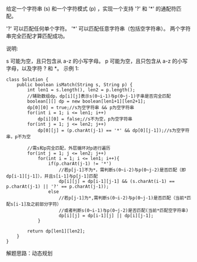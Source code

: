 给定一个字符串 (s) 和一个字符模式 (p) ，实现一个支持 '?' 和 '*' 的通配符匹配。

'?' 可以匹配任何单个字符。
'*' 可以匹配任意字符串（包括空字符串）。
两个字符串完全匹配才算匹配成功。

说明:

s 可能为空，且只包含从 a-z 的小写字母。
p 可能为空，且只包含从 a-z 的小写字母，以及字符 ? 和 *。
示例 1:
```
class Solution {
    public boolean isMatch(String s, String p) {
        int len1 = s.length(), len2 = p.length();
        //辅助数组dp，dp[i][j]表示s(0~i-1)与p(0~j-1)子串是否完全匹配
        boolean[][] dp = new boolean[len1+1][len2+1];
        dp[0][0] = true;//s为空字符串 && p为空字符串
        for(int i = 1; i <= len1; i++)
            dp[i][0] = false;//s不为空，p为空字符串
        for(int j = 1; j <= len2; j++)
            dp[0][j] = (p.charAt(j-1) == '*' && dp[0][j-1]);//s为空字符串，p不为空
    
        //需s和p完全匹配，外层循环对p进行遍历
        for(int j = 1; j <= len2; j++)
            for(int i = 1; i <= len1; i++){
                if(p.charAt(j-1) != '*')
                    //若p[j-1]不为*，需判断s(0~i-2)与p(0~j-2)是否匹配（即dp[i-1][j-1]），并且s[i-1]与p[j-1]匹配
                    dp[i][j] = dp[i-1][j-1] && (s.charAt(i-1) == p.charAt(j-1) || '?' == p.charAt(j-1));
                else
                    //若p[j-1]为*,需判断s(0~i-2)与p(0~j-1)是否匹配（当前*匹配s[i-1]及之前部分字符）
                    //或者判断s(0~i-1)与p(0~j-2)是否匹配(当前*匹配空字符串)
                    dp[i][j] = dp[i-1][j] || dp[i][j-1];
            }
    
        return dp[len1][len2];
    }
}
```
解题思路：动态规划
